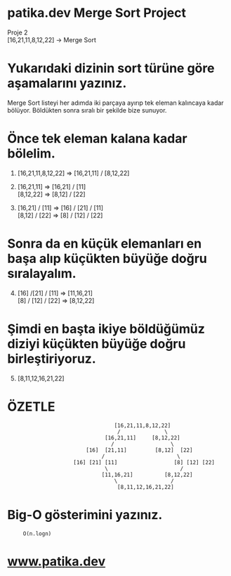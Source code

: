 # patika.dev Merge Sort Project  
Proje 2  
[16,21,11,8,12,22] -> Merge Sort  

# Yukarıdaki dizinin sort türüne göre aşamalarını yazınız.  

 Merge Sort listeyi her adımda iki parçaya ayırıp tek eleman kalıncaya kadar bölüyor. Böldükten sonra sıralı bir şekilde bize sunuyor.  
 # Önce tek eleman kalana kadar bölelim.

1. [16,21,11,8,12,22] =>     [16,21,11] / [8,12,22]  

2. [16,21,11] => [16,21] / [11]   
   [8,12,22]  => [8,12] / [22]  
   
3. [16,21] / [11] => [16] / [21] / [11]  
   [8,12] /  [22] => [8] / [12] / [22]  
   
# Sonra da en küçük elemanları en başa alıp küçükten büyüğe doğru sıralayalım.  

4. [16] /[21] / [11] => [11,16,21]  
   [8] / [12] / [22] => [8,12,22]   
   
# Şimdi en başta ikiye böldüğümüz diziyi küçükten büyüğe doğru birleştiriyoruz.    
 
5. [8,11,12,16,21,22]  

#  ÖZETLE   
                                      [16,21,11,8,12,22]  
                                       /              \
                                   [16,21,11]     [8,12,22]
                                     /                  \ 
                             [16]  [21,11]         [8,12]  [22]
                                  /                       \
                         [16] [21] [11]                  [8] [12] [22]
                                   \                       /
                                  [11,16,21]          [8,12,22]
                                      \                 /
                                       [8,11,12,16,21,22]
                               

        
# Big-O gösterimini yazınız.    
         O(n.logn)  
         
# www.patika.dev         
